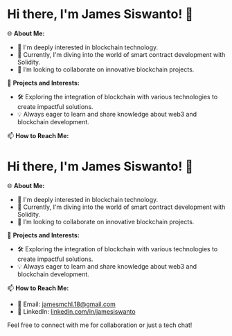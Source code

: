 # Hi there, I'm James Siswanto! 👋

🌐 **About Me:**
- 👀 I'm deeply interested in blockchain technology.
- 🌱 Currently, I'm diving into the world of smart contract development with Solidity.
- 🤝 I’m looking to collaborate on innovative blockchain projects.

💼 **Projects and Interests:**
- 🛠 Exploring the integration of blockchain with various technologies to create impactful solutions.
- 💡 Always eager to learn and share knowledge about web3 and blockchain development.

📫 **How to Reach Me:**
# Hi there, I'm James Siswanto! 👋

🌐 **About Me:**
- 👀 I'm deeply interested in blockchain technology.
- 🌱 Currently, I'm diving into the world of smart contract development with Solidity.
- 🤝 I’m looking to collaborate on innovative blockchain projects.

💼 **Projects and Interests:**
- 🛠 Exploring the integration of blockchain with various technologies to create impactful solutions.
- 💡 Always eager to learn and share knowledge about web3 and blockchain development.

📫 **How to Reach Me:**
- 📧 Email: [jamesmchl.18@gmail.com](mailto:jamesmchl.18@gmail.com)
- 🔗 LinkedIn: [linkedin.com/in/jamesiswanto](https://linkedin.com/in/jamesiswanto)

Feel free to connect with me for collaboration or just a tech chat!

<!---
jamesiswanto/jamesiswanto is a ✨ special ✨ repository because its `README.md` (this file) appears on your GitHub profile.
You can click the Preview link to take a look at your changes.
--->
